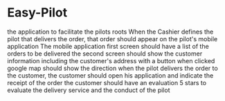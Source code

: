 # Easy-Pilot
the application to facilitate the pilots roots
When the Cashier defines the pilot that delivers the order, that order should appear on the pilot's mobile application
The mobile application first screen should have a list of the orders to be delivered
the second screen should show the customer information including the customer's address with a button when clicked google map should show the direction
when the pilot delivers the order to the customer, the customer should open his application and indicate the receipt of the order
the customer should have an evaluation 5 stars to evaluate the delivery service and the conduct of the pilot
